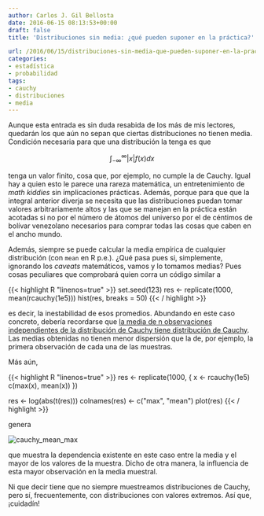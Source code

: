```yaml
---
author: Carlos J. Gil Bellosta
date: 2016-06-15 08:13:53+00:00
draft: false
title: 'Distribuciones sin media: ¿qué pueden suponer en la práctica?'

url: /2016/06/15/distribuciones-sin-media-que-pueden-suponer-en-la-practica/
categories:
- estadística
- probabilidad
tags:
- cauchy
- distribuciones
- media
---
```


Aunque esta entrada es sin duda resabida de los más de mis lectores, quedarán los que aún no sepan que ciertas distribuciones no tienen media. Condición necesaria para que una distribución la tenga es que

$$ \int_{-\infty}^\infty |x| f(x) dx$$

tenga un valor finito, cosa que, por ejemplo, no cumple la de Cauchy. Igual hay a quien esto le parece una rareza matemática, un entretenimiento de _math kiddies_ sin implicaciones prácticas. Además, porque para que que la integral anterior diverja se necesita que las distribuciones puedan tomar valores arbitrariamente altos y las que se manejan en la práctica están acotadas si no por el número de átomos del universo por el de céntimos de bolívar venezolano necesarios para comprar todas las cosas que caben en el ancho mundo.

Además, siempre se puede calcular la media empírica de cualquier distribución (con `mean` en R p.e.). ¿Qué pasa pues si, simplemente, ignorando los _caveats_ matemáticos, vamos y lo tomamos medias? Pues cosas peculiares que comprobará quien corra un código similar a

{{< highlight R "linenos=true" >}}
set.seed(123)
res <- replicate(1000, mean(rcauchy(1e5)))
hist(res, breaks = 50)
{{< / highlight >}}

es decir, la inestabilidad de esos promedios. Abundando en este caso concreto, debería recordarse que [la media de n observaciones independientes de la distribución de Cauchy tiene distribución de Cauchy](http://www.dartmouth.edu/~chance/teaching_aids/books_articles/probability_book/Chapter7.pdf). Las medias obtenidas no tienen menor dispersión que la de, por ejemplo, la primera observación de cada una de las muestras.

Más aún,

{{< highlight R "linenos=true" >}}
res <- replicate(1000, {
  x <- rcauchy(1e5)
  c(max(x), mean(x))
})

res <- log(abs(t(res)))
colnames(res) <- c("max", "mean")
plot(res)
{{< / highlight >}}

genera

![cauchy_mean_max](/wp-uploads/2016/06/cauchy_mean_max.png)

que muestra la dependencia existente en este caso entre la media y el mayor de los valores de la muestra. Dicho de otra manera, la influencia de esta mayor observación en la media muestral.

Ni que decir tiene que no siempre muestreamos distribuciones de Cauchy, pero sí, frecuentemente, con distribuciones con valores extremos. Así que, ¡cuidadín!
